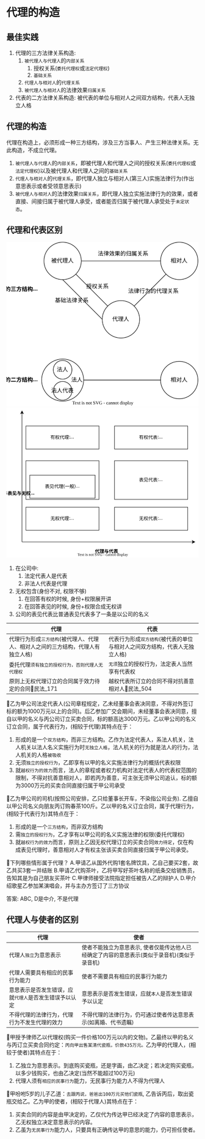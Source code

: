 # 代理的构造

## 最佳实践
1. 代理的三方法律关系构造:
    1. `被代理人与代理人`的`内部关系`
        1. 授权关系(`委托代理权`或`法定代理权`)
        2. `基础关系`
    2. `代理人与相对人`的`代理关系`
    3.  `被代理人与相对人`的法律效果`归属关系`
2. 代表的二方法律关系构造: 被代表的单位与相对人之间双方结构，代表人无独立人格


## 代理的构造
代理在构造上，必须形成一种三方结构，涉及三方当事人、产生三种法律关系。无此构造，不成立代理。

1. `被代理人与代理人`的`内部关系`，即被代理人和代理人之间的授权关系(`委托代理权`或`法定代理权`)以及被代理人和代理人之间的`基础关系`
2. `代理人与相对人`的`代理关系`，即代理人独立与相对人(第三人)实施法律行为(作出意思表示或者受领意思表示)
3. `被代理人与相对人`的法律效果`归属关系`，即代理人独立实施法律行为的效果，或者直接、间接归属于被代理人承受，或者能否归属于被代理人承受处于`未定状态`。

## 代理和代表区别


![](./代理和代表的区别/代理和代表的区别.svg)
![](./代理和代表的区别/有权表见代理代表.svg)

1. 在公司中:
    1. 法定代表人是代表
    2. 非法人代表是代理
2. 无权包含(身份不对, 权限不够)
    1. 在回答有权的时候, 身份+权限展开讲
    2. 在回答表见的时候, 身份+权限合成无权讲
3. 公司的表见代表比普通表见代表多了一条是以公司的名义


代理|代表
--|--
代理行为形成`三方结构`(被代理人、代理人、相对人之间的三方结构，代理人有独立人格)|代表行为形成`双方结构`(被代表的单位与相对人之间双方结构，代表人无独立人格)
委托代理`须有独立的授权行为，否则代理人无代理权`|`无须`独立的授权行为，法定表人当然享有代表权
原则上无权代理订立的合同属于效力待定的合同🚪民法_171|越权代表所订立的合同不得对抗善意相对人🚪民法_504



🍐乙为甲公司法定代表人(公司章程规定，乙未经董事会表决同意，不得对外签订标的额为1000万元以上的合同)。后乙参加广交会期间，未经董事会表决同意，擅自以甲的名义与丙公司订立买卖合同，标的额高达3000万元。乙以甲公司的名义订立合同，属于代表行为，(相较于代理)其特点在于：
1. 形成的是一个`双方结构`，而非三方结构。乙作为法定代表人，系法人机关，法人机关以法人名义实施行为时`无独立人格`，法人机关的行为就是法人的行为，法人机关的人格`被吸收`
2. 无须`独立的授权行为`，乙即享有以甲的名义实施法律行为的概括代表权限
3. 就`越权行为的效力`而言，法人的章程或者权力机构对法定代表人的代表权范围的限制，不得对抗善意相对人，即若丙为善意，可主张无须甲公司追认，标的额为3000万元的买卖合同直接归属于甲公司承受


🍐乙为甲公司的司机(按照公司安排，乙只给董事长开车，不染指公司业务). 乙擅自以甲公司名义向朋友丙订购春茶100斤。乙以甲的名义订立合同，属于代理行为，(相较于代表行为)其特点在于：
1. 形成的是一个`三方结构`，而非双方结构
2. 需`独立的授权行为`，乙才享有以甲公司的名义实施法律的权限(委托代理权)
3. 就`越权行为的效力`而言，原则上乙因无权代理订立的买卖合同`效力待定`，仅在构成表见代理时，善意相对人才有权主张该买卖合同直接归属于甲公司承受。

🍐下列哪些情形属于代理？
A.甲请乙从国外代购1套名牌饮具，乙自己要买2套，故乙共买3套一并结账
B.甲请乙代购茶叶，乙将甲写好茶叶名称的纸条交给销售员，告知其是为自己朋友买茶叶
C.甲律师接受法院指定担任被告人乙的辩护人
D.甲介绍歌星乙参加某演唱会，并与主办方签订了三方协议


答案: ABC, D是中介, 不是代理



## 代理人与使者的区别
代理|使者
--|--
代理人`独立`为意思表示|使者不能独立为意思表示, 使者仅能传达他人已经确定了内容的意思表示(类似于录音机)(类似于录音机)
代理人需要具有相应的民事行为能力|使者不需要具有相应的民事行为能力
意思表示是否发生错误，应就`代理人`是否发生错误予以认定|意思表示是否发生错误，应就`本人`是否发生错误予以认定
不得代理的法律行为，代理行为不发生代理的效力|不得代理的法律行为，仍可通过使者传达意思表示(如离婚、代书遗瞩)

🍐甲授予律师乙以代理权(购买一件价格100万元以内的文物)。乙最终以甲的名义与丙订立买卖合同约定：`丙向甲出售某清代瓷瓶，价款435万元。`乙为甲的代理人，(相较于使者)其特点在于：
1. 乙独立为意思表示。到底购买瓷瓶，还是字画，由乙决定；若决定购买瓷瓶，以多少钱购买，也由乙决定(当然不能超过100万元)
2. 代理人须有`相应的民事行为`能力，无民事行为能力人不得为代理人

🍐甲吩咐5岁的儿子乙道：`去跟丙说，爸爸出100万元买他们瓷瓶`, 乙告诉丙后，取出瓷瓶交给乙。乙为甲的使者，(相较于代理人)其特点在于：
1. 买卖合同的内容是由甲决定的，乙仅代为传达甲已经决定了内容的意思表示，乙无权独立决定意思表示的内容。
2. 乙虽为`无民事行为`能力人，只要具有正确传达甲的意思的能力，仍可担任使者。

